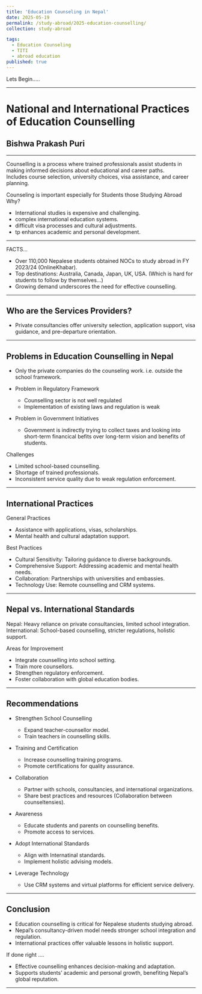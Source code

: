 ```yaml
---
title: 'Education Counseling in Nepal'
date: 2025-05-19
permalink: /study-abroad/2025-education-counselling/
collection: study-abroad

tags:
  - Education Counseling
  - TITI
  - abroad education
published: true
---
```


Lets Begin.....

---

# National and International Practices of Education Counselling
## Bishwa Prakash Puri


---

Counselling is a process where trained professionals assist students in making informed decisions about educational and career paths.  
Includes course selection, university choices, visa assistance, and career planning.


Counseling is important especially for Students those Studying Abroad  
Why?
- International studies is expensive and challenging.
- complex international education systems.  
- difficult visa processes and cultural adjustments.  
- tp enhances academic and personal development.

---

FACTS...
- Over 110,000 Nepalese students obtained NOCs to study abroad in FY 2023/24 (OnlineKhabar).  
- Top destinations: Australia, Canada, Japan, UK, USA.  (Which is hard for students to follow by themselves...)
- Growing demand underscores the need for effective counselling.

---

## Who are the Services Providers?  

- Private consultancies offer university selection, application support, visa guidance, and pre-departure orientation.

---

## Problems in Education Counselling in Nepal

- Only the private companies do the counseling work. i.e. outside the school framework.

- Problem in Regulatory Framework  

    - Counselling sector is not well regulated
    - Implementation of existing laws and regulation is weak




- Problem in Government Initiatives  
    - Government is indirectly trying to collect taxes and looking into short-term financical befits over long-term vision and benefits of students.

Challenges  

- Limited school-based counselling.  
- Shortage of trained professionals.  
- Inconsistent service quality due to weak regulation enforcement.


---

## International Practices

General Practices  

- Assistance with applications, visas, scholarships.  
- Mental health and cultural adaptation support.


Best Practices  

- Cultural Sensitivity: Tailoring guidance to diverse backgrounds.  
- Comprehensive Support: Addressing academic and mental health needs.  
- Collaboration: Partnerships with universities and embassies.  
- Technology Use: Remote counselling and CRM systems.

---


## Nepal vs. International Standards  

Nepal: Heavy reliance on private consultancies, limited school integration.  
International: School-based counselling, stricter regulations, holistic support.


Areas for Improvement  

- Integrate counselling into school setting.  
- Train more counsellors.  
- Strengthen regulatory enforcement.  
- Foster collaboration with global education bodies.

---

## Recommendations

- Strengthen School Counselling  

    - Expand teacher-counsellor model.  
    - Train teachers in counselling skills.


- Training and Certification  

    - Increase counselling training programs.  
    - Promote certifications for quality assurance.


- Collaboration  

    - Partner with schools, consultancies, and international organizations.  
    - Share best practices and resources (Collaboration between counseltensies).


- Awareness  

    - Educate students and parents on counselling benefits.  
    - Promote access to services.


- Adopt International Standards  

    - Align with Internatinal standards.  
    - Implement holistic advising models.


- Leverage Technology  

    - Use CRM systems and virtual platforms for efficient service delivery.

---

## Conclusion
 

- Education counselling is critical for Nepalese students studying abroad.  
- Nepal’s consultancy-driven model needs stronger school integration and regulation.  
- International practices offer valuable lessons in holistic support.


If done right ....

- Effective counselling enhances decision-making and adaptation.  
- Supports students’ academic and personal growth, benefiting Nepal’s global reputation.

---

